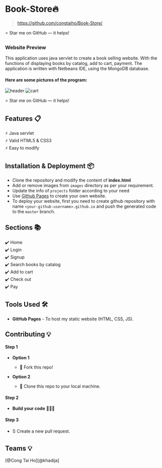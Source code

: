 # Book-Store🔥
> https://github.com/congtaiho/Book-Store/

:star: Star me on GitHub — it helps!

### Website Preview
This application uses java servlet to create a book selling website. With the functions of displaying books by catalog, add to cart, payment. The application is written with Netbeans IDE, using the MongoDB database.

#### Here are some pictures of the program:
![header](https://github.com/congtaiho/Book-Store/blob/main/Cr%C3%A9ation%20sans%20titre.jpg)
![cart](https://github.com/congtaiho/Book-Store/assets/132761655/d8b28c21-30a8-45ef-9c44-201e0b4feff6)

:star: Star me on GitHub — it helps!

## Features 📋
⚡️ Java servlet\
⚡️ Valid HTML5 & CSS3\
⚡️ Easy to modify

## Installation & Deployment 📦
- Clone the repository and modify the content of <b>index.html</b> 
- Add or remove images from `images` directory as per your requirement.
- Update the info of `projects` folder according to your need
- Use [Github Pages](https://create-react-app.dev/docs/deployment/#github-pages) to create your own website.
- To deploy your website, first you need to create github repository with name `<your-github-username>.github.io` and push the generated code to the `master` branch.

## Sections 📚
✔️ Home\
✔️ Login\
✔️ Signup\
✔️ Search books by catalog\
✔️ Add to cart\
✔️ Check out\
✔️ Pay 



## Tools Used 🛠️
* <b>GitHub Pages</b> - To host my static website (HTML, CSS, JS).

## Contributing 💡
#### Step 1

- **Option 1**
    - 🍴 Fork this repo!

- **Option 2**
    - 👯 Clone this repo to your local machine.


#### Step 2

- **Build your code** 🔨🔨🔨

#### Step 3

- 🔃 Create a new pull request.
## Teams 💡
[@Cong Tai Ho][@khadija]




